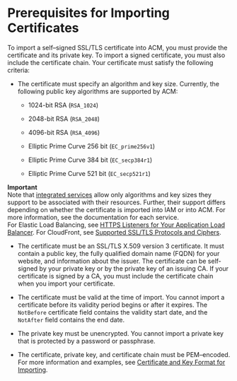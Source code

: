 # Prerequisites for Importing Certificates<a name="import-certificate-prerequisites"></a>

To import a self–signed SSL/TLS certificate into ACM, you must provide the certificate and its private key\. To import a signed certificate, you must also include the certificate chain\. Your certificate must satisfy the following criteria:

+ The certificate must specify an algorithm and key size\. Currently, the following public key algorithms are supported by ACM: 

  + 1024\-bit RSA \(`RSA_1024`\)

  + 2048\-bit RSA \(`RSA_2048`\)

  + 4096\-bit RSA \(`RSA_4096`\)

  + Elliptic Prime Curve 256 bit \(`EC_prime256v1`\)

  + Elliptic Prime Curve 384 bit \(`EC_secp384r1`\)

  + Elliptic Prime Curve 521 bit \(`EC_secp521r1`\)

**Important**  
Note that [integrated services](http://docs.aws.amazon.com/acm/latest/userguide/acm-services.html) allow only algorithms and key sizes they support to be associated with their resources\. Further, their support differs depending on whether the certificate is imported into IAM or into ACM\. For more information, see the documentation for each service\.   
For Elastic Load Balancing, see [ HTTPS Listeners for Your Application Load Balancer](https://docs.aws.amazon.com/elasticloadbalancing/latest/application/create-https-listener.html)\.
For CloudFront, see [ Supported SSL/TLS Protocols and Ciphers](https://docs.aws.amazon.com/AmazonCloudFront/latest/DeveloperGuide/secure-connections-supported-viewer-protocols-ciphers.html#secure-connections-supported-ciphers)\.

+ The certificate must be an SSL/TLS X\.509 version 3 certificate\. It must contain a public key, the fully qualified domain name \(FQDN\) for your website, and information about the issuer\. The certificate can be self\-signed by your private key or by the private key of an issuing CA\. If your certificate is signed by a CA, you must include the certificate chain when you import your certificate\. 

+ The certificate must be valid at the time of import\. You cannot import a certificate before its validity period begins or after it expires\. The `NotBefore` certificate field contains the validity start date, and the `NotAfter` field contains the end date\.

+ The private key must be unencrypted\. You cannot import a private key that is protected by a password or passphrase\.

+ The certificate, private key, and certificate chain must be PEM–encoded\. For more information and examples, see [Certificate and Key Format for Importing](import-certificate-format.md)\.